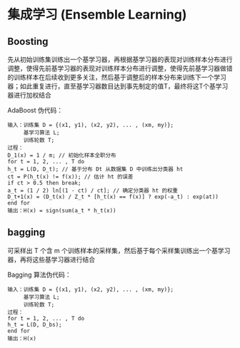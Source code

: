 # 集成学习 (Ensemble Learning)

## Boosting

先从初始训练集训练出一个基学习器，再根据基学习器的表现对训练样本分布进行调整，使得先前基学习器的表现对训练样本分布进行调整，使得先前基学习器做错的训练样本在后续收到更多关注，然后基于调整后的样本分布来训练下一个学习器；如此重复进行，直至基学习器数目达到事先制定的值T，最终将这T个基学习器进行加权结合

AdaBoost 伪代码：

```
输入：训练集 D = {(x1, y1), (x2, y2), ... , (xm, my)};
     基学习算法 L;
     训练轮数 T;
过程：
D_1(x) = 1 / m; // 初始化样本全职分布
for t = 1, 2, ... , T do
h_t = L(D, D_t); // 基于分布 Dt 从数据集 D 中训练出分类器 ht
ct = P(h_t(x) != f(x)); // 估计 ht 的误差
if ct > 0.5 then break;
a_t = (1 / 2) ln[(1 - ct) / ct]; // 确定分类器 ht 的权重
D_t+1(x) = (D_t(x) / Z_t * [h_t(x) == f(x)] ? exp(-a_t) : exp(at))
end for
输出：H(x) = sign(sum(a_t * h_t(x))
```

## bagging

可采样出 T 个含 m 个训练样本的采样集，然后基于每个采样集训练出一个基学习器，再将这些基学习器进行结合

Bagging 算法伪代码：

```
输入：训练集 D = {(x1, y1), (x2, y2), ... , (xm, my)};
     基学习算法 L;
     训练轮数 T;
过程：
for t = 1, 2, ... , T do
h_t = L(D, D_bs);
end for
输出：H(x)
```